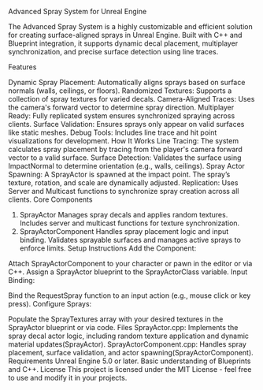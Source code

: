 Advanced Spray System for Unreal Engine

The Advanced Spray System is a highly customizable and efficient solution for creating surface-aligned sprays in Unreal Engine. Built with C++ and Blueprint integration, it supports dynamic decal placement, multiplayer synchronization, and precise surface detection using line traces.

Features

Dynamic Spray Placement: Automatically aligns sprays based on surface normals (walls, ceilings, or floors).
Randomized Textures: Supports a collection of spray textures for varied decals.
Camera-Aligned Traces: Uses the camera's forward vector to determine spray direction.
Multiplayer Ready: Fully replicated system ensures synchronized spraying across clients.
Surface Validation: Ensures sprays only appear on valid surfaces like static meshes.
Debug Tools: Includes line trace and hit point visualizations for development.
How It Works
Line Tracing: The system calculates spray placement by tracing from the player's camera forward vector to a valid surface.
Surface Detection: Validates the surface using ImpactNormal to determine orientation (e.g., walls, ceilings).
Spray Actor Spawning:
A SprayActor is spawned at the impact point.
The spray’s texture, rotation, and scale are dynamically adjusted.
Replication: Uses Server and Multicast functions to synchronize spray creation across all clients.
Core Components
1. SprayActor
Manages spray decals and applies random textures.
Includes server and multicast functions for texture synchronization.
2. SprayActorComponent
Handles spray placement logic and input binding.
Validates sprayable surfaces and manages active sprays to enforce limits.
Setup Instructions
Add the Component:

Attach SprayActorComponent to your character or pawn in the editor or via C++.
Assign a SprayActor blueprint to the SprayActorClass variable.
Input Binding:

Bind the RequestSpray function to an input action (e.g., mouse click or key press).
Configure Sprays:

Populate the SprayTextures array with your desired textures in the SprayActor blueprint or via code.
Files
SprayActor.cpp: Implements the spray decal actor logic, including random texture application and dynamic material updates​(SprayActor).
SprayActorComponent.cpp: Handles spray placement, surface validation, and actor spawning​(SprayActorComponent).
Requirements
Unreal Engine 5.0 or later.
Basic understanding of Blueprints and C++.
License
This project is licensed under the MIT License - feel free to use and modify it in your projects.
